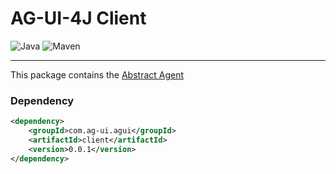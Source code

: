 # AG-UI-4J Client

![Java](https://img.shields.io/badge/Java-17-orange?logo=openjdk&logoColor=white)
![Maven](https://img.shields.io/badge/Maven-0.0.1-C71A36?logo=apachemaven&logoColor=white)

---

This package contains the [Abstract Agent](./src/main/java/io/workm8/agui/client/agent/AbstractAgent.java) 

### Dependency

```xml
<dependency>
    <groupId>com.ag-ui.agui</groupId>
    <artifactId>client</artifactId>
    <version>0.0.1</version>
</dependency>
```